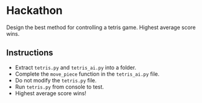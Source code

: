 # Hackathon
Design the best method for controlling a tetris game.
Highest average score wins.


## Instructions
- Extract `tetris.py` and `tetris_ai.py` into a folder.
- Complete the `move_piece` function in the `tetris_ai.py` file.
- Do not modify the `tetris.py` file.
- Run `tetris.py` from console to test.
- Highest average score wins!
